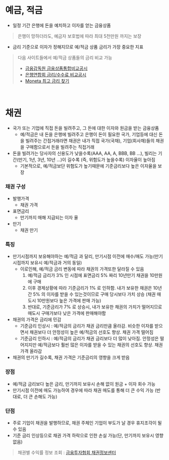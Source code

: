 # 예금, 적금
* 일정 기간 은행에 돈을 예치하고 이자를 얻는 금융상품
> 은행이 망하더라도, 예금자 보호법에 따라 최대 5천만원 까지는 보장

* 금리 기준으로 이자가 정해지므로 예/적금 상품 금리가 가장 중요한 지표
> 다음 사이트들에서 예/적금 상품들의 금리 비교 가능
> * [금융감독원 금융상품통합비교공시](https://finlife.fss.or.kr/finlife/svings/fdrmDpst/list.do?menuNo=700002)
> * [은행연합회 금리/수수료 비교공시](https://portal.kfb.or.kr/compare/receiving_neosearch.php)
> * [Moneta 최고 금리 찾기](http://finance.moneta.co.kr/saving/bestIntCat01List.jsp)

<br>

# 채권
* 국가 또는 기업에 직접 돈을 빌려주고, 그 돈에 대한 이자와 원금을 받는 금융상품
  * 예/적금은 내 돈을 은행에 빌려주고 은행이 돈이 필요한 국가, 기업등에 대신 돈을 빌려주는 간접거래라면 채권은 내가 직접 국가(국채), 기업(회사채)들의 채권을 구매함으로서 돈을 빌려주는 직접거래
* 돈을 빌려가는 당사자의 신용도가 낮을수록(AAA, AA, A, BBB, BB ...), 빌리는 기간(만기, 1년, 3년, 10년 ...)이 길수록 (즉, 위험도가 높을수록) 이자율이 높아짐
  * 기본적으로, 예/적금보단 위험도가 높기때문에 기준금리보다 높은 이자율을 보장

### 채권 구성
* 발행가격
  * 채권 가격
* 표면금리
  * 만기까지 매해 지급되는 이자 율
* 만기
  * 채권 만기

### 특징
* 만기시점까지 보유해야하는 예/적금 과 달리, 만기시점 이전에 매수/매도 가능(만기시접까지 보유시 예/적금과 거의 동일)
  * 이로인해, 예/적금 금리 변동에 따라 채권의 가격또한 달라질 수 있음
    1. 예/적금 금리가 3% 인 시점에 표면금리 5% 짜리 10년만기 채권을 10만원에 구매
    2. 이후 경제상황에 따라 기준금리가 1% 로 인하함. 내가 보유한 채권은 10년간 5% 의 이자를 받을 수 있는것이므로 구매 당시보다 가치 상승 (채권 매도시 10만원보다 높은 가격에 판매 가능)
    3. 반대로, 기준금리가 7% 로 상승시, 내가 보유한 채권의 가치가 떨어지므로 매도시 구매가보다 낮은 가격에 판매해야함
* 채권의 가격은 금리에 민감
  * 기준금리 인상시 : 예/적금의 금리가 채권 금리만큼 올라감. 비슷한 이자를 받으면서 채권보다 더 안정성이 높은 예/적금의 선호도 향상. 채권 가격 떨어짐 
  * 기준금리 인하시 : 예/적금의 금리가 채권 금리보다 더 많이 낮아짐. 안정성은 떨어지지만 예/적금보다 훨씬 많은 이자를 받을 수 있는 채권의 선호도 향상. 채권 가격 올라감
* 채권의 만기가 길수록, 채권 가격은 기준금리의 영향을 크게 받음

### 장점
* 예/적금 금리보다 높은 금리, 만기까지 보유시 손해 없이 원금 + 이자 회수 가능
* 만기시점 이전에 매도 가능하여 경우에 따라 채권 매도를 통해 더 큰 수익 가능 (반대로, 더 큰 손해도 가능)

### 단점
* 주로 기업이 채권을 발행하므로, 채권 주체인 기업이 부도가 날 경우 휴지조각이 될 수 있음
* 기준 금리 인상등으로 채권 가격 하락으로 인한 손실 가능(단, 만기까지 보유시 영향 없음)

> 채권별 수익률 정보 조회 : [금융투자협회 채권정보센터](https://www.kofiabond.or.kr/)
